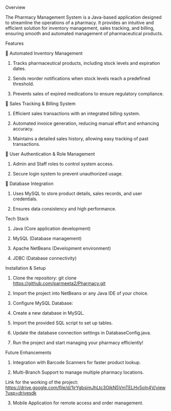 Overview

The Pharmacy Management System is a Java-based application designed to streamline the operations of a pharmacy. It provides an intuitive and efficient solution for inventory management, sales tracking, and billing, ensuring smooth and automated management of pharmaceutical products.

Features

🔹 Automated Inventory Management

  1. Tracks pharmaceutical products, including stock levels and expiration dates.

  2. Sends reorder notifications when stock levels reach a predefined threshold.

  3. Prevents sales of expired medications to ensure regulatory compliance.

🔹 Sales Tracking & Billing System

  1. Efficient sales transactions with an integrated billing system.

  2. Automated invoice generation, reducing manual effort and enhancing accuracy.

  3. Maintains a detailed sales history, allowing easy tracking of past transactions.

🔹 User Authentication & Role Management

  1. Admin and Staff roles to control system access.
 
  2. Secure login system to prevent unauthorized usage.

🔹 Database Integration

  1. Uses MySQL to store product details, sales records, and user credentials.

  2. Ensures data consistency and high performance.

Tech Stack

  1. Java (Core application development)

  2. MySQL (Database management)

  3. Apache NetBeans (Development environment)

  4. JDBC (Database connectivity)

Installation & Setup

  1. Clone the repository: git clone https://github.com/parmeeta2/Pharmacy.git

  2. Import the project into NetBeans or any Java IDE of your choice.

  3. Configure MySQL Database:

  4. Create a new database in MySQL.

  5. Import the provided SQL script to set up tables.

  6. Update the database connection settings in DatabaseConfig.java.

  7. Run the project and start managing your pharmacy efficiently!

Future Enhancements

  1. Integration with Barcode Scanners for faster product lookup.

  2. Multi-Branch Support to manage multiple pharmacy locations.

Link for the working of the project: https://drive.google.com/file/d/1jrYgbsimJhLtc3OikN5VmTELHv5oln4V/view?usp=drivesdk

  3. Mobile Application for remote access and order management.
